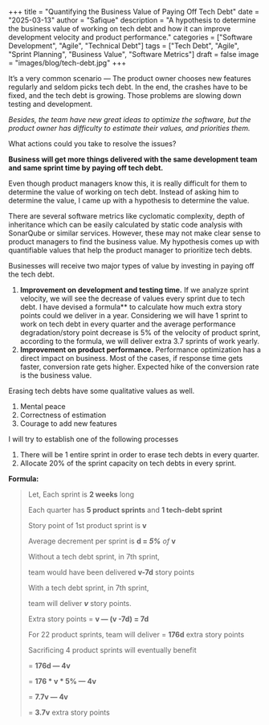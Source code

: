 +++
title = "Quantifying the Business Value of Paying Off Tech Debt"
date = "2025-03-13"
author = "Safique"
description = "A hypothesis to determine the business value of working on tech debt and how it can improve development velocity and product performance."
categories = ["Software Development", "Agile", "Technical Debt"]
tags = ["Tech Debt", "Agile", "Sprint Planning", "Business Value", "Software Metrics"]
draft = false
image = "images/blog/tech-debt.jpg"
+++


It’s a very common scenario — The product owner chooses new features regularly and seldom picks tech debt. In the end, the crashes have to be fixed, and the tech debt is growing. Those problems are slowing down testing and development.

_Besides, the team have new great ideas to optimize the software, but the product owner has difficulty to estimate their values, and priorities them._

What actions could you take to resolve the issues?

**Business will get more things delivered with the same development team and same sprint time by paying off tech debt.**

Even though product managers know this, it is really difficult for them to determine the value of working on tech debt. Instead of asking him to determine the value, I came up with a hypothesis to determine the value.

There are several software metrics like cyclomatic complexity, depth of inheritance which can be easily calculated by static code analysis with SonarQube or similar services. However, these may not make clear sense to product managers to find the business value. My hypothesis comes up with quantifiable values that help the product manager to prioritize tech debts.

Businesses will receive two major types of value by investing in paying off the tech debt.

1.  **Improvement on development and testing time.** If we analyze sprint velocity, we will see the decrease of values every sprint due to tech debt. I have devised a formula** to calculate how much extra story points could we deliver in a year. Considering we will have 1 sprint to work on tech debt in every quarter and the average performance degradation/story point decrease is 5% of the velocity of product sprint, according to the formula, we will deliver extra 3.7 sprints of work yearly.
2.  **Improvement on product performance.** Performance optimization has a direct impact on business. Most of the cases, if response time gets faster, conversion rate gets higher. Expected hike of the conversion rate is the business value.

Erasing tech debts have some qualitative values as well.

1.  Mental peace
2.  Correctness of estimation
3.  Courage to add new features

I will try to establish one of the following processes

1.  There will be 1 entire sprint in order to erase tech debts in every quarter.
2.  Allocate 20% of the sprint capacity on tech debts in every sprint.

**Formula:**
> Let, 
> Each sprint is **2 weeks** long
> 
> Each quarter has **5 product sprints** and **1 tech-debt sprint**
> 
> Story point of 1st product sprint is **v**
> 
> Average decrement per sprint is **d = _5%_** _of_ **v**
> 
> Without a tech debt sprint, in 7th sprint,
> 
> team would have been delivered **v-7d** story points
> 
> With a tech debt sprint, in 7th sprint,
> 
> team will deliver **_v_** story points.
> 
> Extra story points = **v — (v -7d) = 7d**
> 
> For 22 product sprints, team will deliver = **176d** extra story points
> 
> Sacrificing 4 product sprints will eventually benefit
> 
> = **176d — 4v**
> 
> = **176 * v * 5% — 4v**
> 
> = **7.7v — 4v**
> 
> = **3.7v** extra story points
> 

